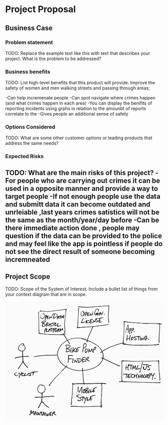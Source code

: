 # Project Proposal

## Business Case

### Problem statement
TODO: Replace the example text like this with text that describes your project. What is the problem to be addressed?

### Business benefits
TODO: List high-level benefits that this product will provide.
Improve the safety of women and men walking streets and passing through areas;

-Can help incremenate people 
-Can spot navigate where crimes happen (and what crimes happen in each area)
-You can display the benifits of reporting incidents using grphs in relation to the amounbt of reports correlate to the 
-Gives people an additional sense of safety 


### Options Considered
TODO: What are some other customer options or leading products that address the same needs?

### Expected Risks
TODO: What are the main risks of this project?
-For people who are carrying out crimes it can be used in a opposite manner and provide a way to target people
-If not enough people use the data and submitt data it can become outdated and unrleiable ,last years crimes satistics will not be the same as the month/year/day before
-Can be there immediate action done , people may question if the data can be provided to the police and may feel like the app is pointless if people do not see the direct result of someone becoming incremneated 
-

## Project Scope
TODO: Scope of the System of Interest. Include a bullet list of things from your context diagram that are in scope.

![Insert your Context Diagram Here](images/context.png)
